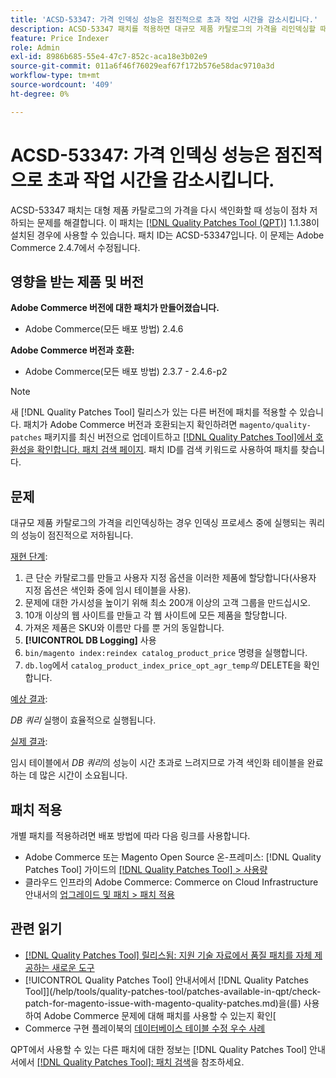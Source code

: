 ```yaml
---
title: 'ACSD-53347: 가격 인덱싱 성능은 점진적으로 초과 작업 시간을 감소시킵니다.'
description: ACSD-53347 패치를 적용하면 대규모 제품 카탈로그의 가격을 리인덱싱할 때 성능이 점차 저하되는 Adobe Commerce 문제를 해결할 수 있습니다.
feature: Price Indexer
role: Admin
exl-id: 8986b685-55e4-47c7-852c-aca18e3b02e9
source-git-commit: 011a6f46f76029eaf67f172b576e58dac9710a3d
workflow-type: tm+mt
source-wordcount: '409'
ht-degree: 0%

---
```


# ACSD-53347: 가격 인덱싱 성능은 점진적으로 초과 작업 시간을 감소시킵니다.

ACSD-53347 패치는 대형 제품 카탈로그의 가격을 다시 색인화할 때 성능이 점차 저하되는 문제를 해결합니다. 이 패치는 [[!DNL Quality Patches Tool (QPT)]](https://experienceleague.adobe.com/en/docs/commerce-operations/tools/quality-patches-tool/quality-patches-tool-to-self-serve-quality-patches) 1.1.38이 설치된 경우에 사용할 수 있습니다. 패치 ID는 ACSD-53347입니다. 이 문제는 Adobe Commerce 2.4.7에서 수정됩니다.

## 영향을 받는 제품 및 버전

**Adobe Commerce 버전에 대한 패치가 만들어졌습니다.**

* Adobe Commerce(모든 배포 방법) 2.4.6

**Adobe Commerce 버전과 호환:**

* Adobe Commerce(모든 배포 방법) 2.3.7 - 2.4.6-p2

>[!NOTE]
>
>새 [!DNL Quality Patches Tool] 릴리스가 있는 다른 버전에 패치를 적용할 수 있습니다. 패치가 Adobe Commerce 버전과 호환되는지 확인하려면 `magento/quality-patches` 패키지를 최신 버전으로 업데이트하고 [[!DNL Quality Patches Tool]에서 호환성을 확인합니다. 패치 검색 페이지](https://experienceleague.adobe.com/tools/commerce-quality-patches/index.html). 패치 ID를 검색 키워드로 사용하여 패치를 찾습니다.

## 문제

대규모 제품 카탈로그의 가격을 리인덱싱하는 경우 인덱싱 프로세스 중에 실행되는 쿼리의 성능이 점진적으로 저하됩니다.

<u>재현 단계</u>:

1. 큰 단순 카탈로그를 만들고 사용자 지정 옵션을 이러한 제품에 할당합니다(사용자 지정 옵션은 색인화 중에 임시 테이블을 사용).
1. 문제에 대한 가시성을 높이기 위해 최소 200개 이상의 고객 그룹을 만드십시오.
1. 10개 이상의 웹 사이트를 만들고 각 웹 사이트에 모든 제품을 할당합니다.
1. 가져온 제품은 SKU와 이름만 다를 뿐 거의 동일합니다.
1. **[!UICONTROL DB Logging]** 사용
1. `bin/magento index:reindex catalog_product_price` 명령을 실행합니다.
1. `db.log`에서 `catalog_product_index_price_opt_agr_temp`*의* DELETE을 확인합니다.

<u>예상 결과</u>:

*DB 쿼리* 실행이 효율적으로 실행됩니다.

<u>실제 결과</u>:

임시 테이블에서 *DB 쿼리*&#x200B;의 성능이 시간 초과로 느려지므로 가격 색인화 테이블을 완료하는 데 많은 시간이 소요됩니다.

## 패치 적용

개별 패치를 적용하려면 배포 방법에 따라 다음 링크를 사용합니다.

* Adobe Commerce 또는 Magento Open Source 온-프레미스: [!DNL Quality Patches Tool] 가이드의 [[!DNL Quality Patches Tool] > 사용량](/help/tools/quality-patches-tool/usage.md)
* 클라우드 인프라의 Adobe Commerce: Commerce on Cloud Infrastructure 안내서의 [업그레이드 및 패치 > 패치 적용](https://experienceleague.adobe.com/docs/commerce-cloud-service/user-guide/develop/upgrade/apply-patches.html)

## 관련 읽기

* [[!DNL Quality Patches Tool] 릴리스됨: 지원 기술 자료에서 품질 패치를 자체 제공하는 새로운 도구](https://experienceleague.adobe.com/en/docs/commerce-operations/tools/quality-patches-tool/quality-patches-tool-to-self-serve-quality-patches)
* [!UICONTROL Quality Patches Tool] 안내서에서  [!DNL Quality Patches Tool]](/help/tools/quality-patches-tool/patches-available-in-qpt/check-patch-for-magento-issue-with-magento-quality-patches.md)을(를) 사용하여 Adobe Commerce 문제에 대해 패치를 사용할 수 있는지 확인[
* Commerce 구현 플레이북의 [데이터베이스 테이블 수정 우수 사례](https://experienceleague.adobe.com/en/docs/commerce-operations/implementation-playbook/best-practices/development/modifying-core-and-third-party-tables#why-adobe-recommends-avoiding-modifications)

QPT에서 사용할 수 있는 다른 패치에 대한 정보는 [!DNL Quality Patches Tool] 안내서에서 [[!DNL Quality Patches Tool]: 패치 검색](https://experienceleague.adobe.com/tools/commerce-quality-patches/index.html)을 참조하세요.
